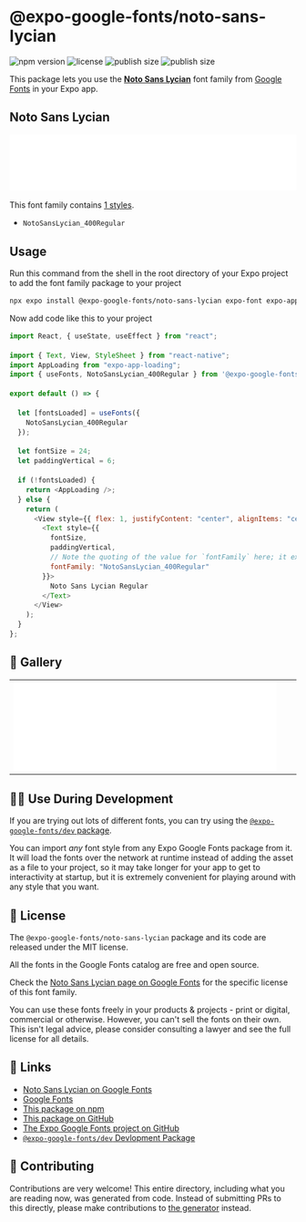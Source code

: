 # @expo-google-fonts/noto-sans-lycian

![npm version](https://flat.badgen.net/npm/v/@expo-google-fonts/noto-sans-lycian)
![license](https://flat.badgen.net/github/license/expo/google-fonts)
![publish size](https://flat.badgen.net/packagephobia/install/@expo-google-fonts/noto-sans-lycian)
![publish size](https://flat.badgen.net/packagephobia/publish/@expo-google-fonts/noto-sans-lycian)

This package lets you use the [**Noto Sans Lycian**](https://fonts.google.com/specimen/Noto+Sans+Lycian) font family from [Google Fonts](https://fonts.google.com/) in your Expo app.

## Noto Sans Lycian

![Noto Sans Lycian](./font-family.png)

This font family contains [1 styles](#-gallery).

- `NotoSansLycian_400Regular`

## Usage

Run this command from the shell in the root directory of your Expo project to add the font family package to your project

```sh
npx expo install @expo-google-fonts/noto-sans-lycian expo-font expo-app-loading
```

Now add code like this to your project

```js
import React, { useState, useEffect } from "react";

import { Text, View, StyleSheet } from "react-native";
import AppLoading from "expo-app-loading";
import { useFonts, NotoSansLycian_400Regular } from '@expo-google-fonts/noto-sans-lycian';

export default () => {

  let [fontsLoaded] = useFonts({
    NotoSansLycian_400Regular
  });

  let fontSize = 24;
  let paddingVertical = 6;

  if (!fontsLoaded) {
    return <AppLoading />;
  } else {
    return (
      <View style={{ flex: 1, justifyContent: "center", alignItems: "center" }}>
        <Text style={{
          fontSize,
          paddingVertical,
          // Note the quoting of the value for `fontFamily` here; it expects a string!
          fontFamily: "NotoSansLycian_400Regular"
        }}>
          Noto Sans Lycian Regular
        </Text>
      </View>
    );
  }
};
```

## 🔡 Gallery


||||
|-|-|-|
|![NotoSansLycian_400Regular](./NotoSansLycian_400Regular.ttf.png)||||


## 👩‍💻 Use During Development

If you are trying out lots of different fonts, you can try using the [`@expo-google-fonts/dev` package](https://github.com/expo/google-fonts/tree/master/font-packages/dev#readme).

You can import _any_ font style from any Expo Google Fonts package from it. It will load the fonts over the network at runtime instead of adding the asset as a file to your project, so it may take longer for your app to get to interactivity at startup, but it is extremely convenient for playing around with any style that you want.


## 📖 License

The `@expo-google-fonts/noto-sans-lycian` package and its code are released under the MIT license.

All the fonts in the Google Fonts catalog are free and open source.

Check the [Noto Sans Lycian page on Google Fonts](https://fonts.google.com/specimen/Noto+Sans+Lycian) for the specific license of this font family.

You can use these fonts freely in your products & projects - print or digital, commercial or otherwise. However, you can't sell the fonts on their own. This isn't legal advice, please consider consulting a lawyer and see the full license for all details.

## 🔗 Links

- [Noto Sans Lycian on Google Fonts](https://fonts.google.com/specimen/Noto+Sans+Lycian)
- [Google Fonts](https://fonts.google.com/)
- [This package on npm](https://www.npmjs.com/package/@expo-google-fonts/noto-sans-lycian)
- [This package on GitHub](https://github.com/expo/google-fonts/tree/master/font-packages/noto-sans-lycian)
- [The Expo Google Fonts project on GitHub](https://github.com/expo/google-fonts)
- [`@expo-google-fonts/dev` Devlopment Package](https://github.com/expo/google-fonts/tree/master/font-packages/dev)

## 🤝 Contributing

Contributions are very welcome! This entire directory, including what you are reading now, was generated from code. Instead of submitting PRs to this directly, please make contributions to [the generator](https://github.com/expo/google-fonts/tree/master/packages/generator) instead.
